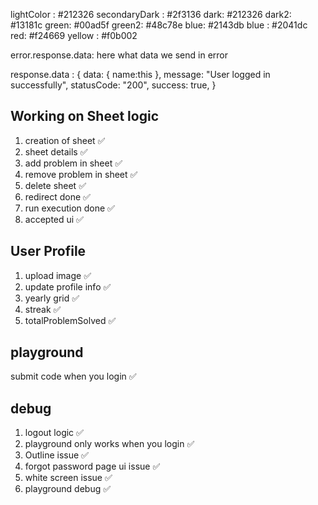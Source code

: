 lightColor : #212326
secondaryDark : #2f3136
dark: #212326
dark2: #13181c
green: #00ad5f
green2: #48c78e
blue: #2143db
blue : #2041dc
red: #f24669
yellow : #f0b002

error.response.data: here what data we send in error

response.data : {
data: {
name:this
},
message: "User logged in successfully",
statusCode: "200",
success: true,
}


## Working on Sheet logic
1. creation of sheet ✅
2. sheet details ✅
3. add problem in sheet ✅
4. remove problem in sheet ✅
5. delete sheet ✅
6. redirect done ✅ 
7. run execution done ✅ 
8. accepted ui ✅ 

## User Profile
1. upload image ✅
2. update profile info ✅ 
3. yearly grid ✅
4. streak ✅ 
5. totalProblemSolved ✅ 

## playground
submit code when you login ✅

## debug
1. logout logic ✅
2. playground only works when you login ✅ 
3. Outline issue ✅ 
4. forgot password page ui issue ✅
5. white screen issue ✅ 
6. playground debug ✅
